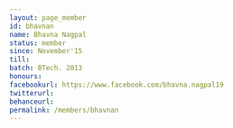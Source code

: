 ```yaml
---
layout: page_member
id: bhavnan
name: Bhavna Nagpal
status: member
since: November'15
till: 
batch: BTech. 2013
honours: 
facebookurl: https://www.facebook.com/bhavna.nagpal19
twitterurl:
behanceurl:
permalink: /members/bhavnan
---
```

